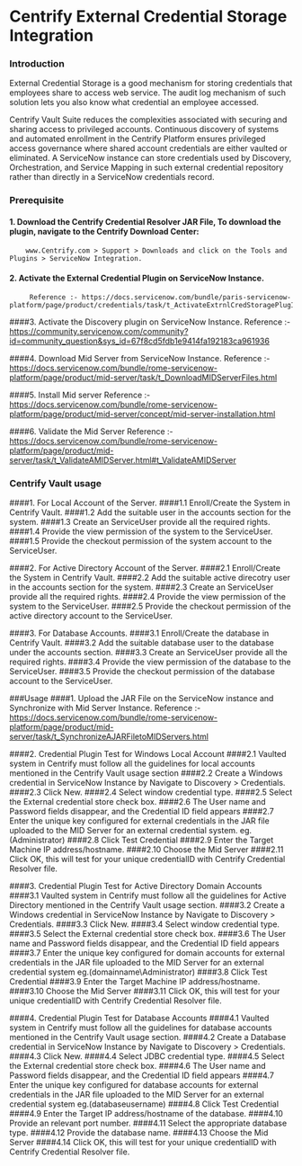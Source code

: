 # Centrify External Credential Storage Integration

### Introduction

External Credential Storage is a good mechanism for storing credentials that employees share to access web service.
The audit log mechanism of such solution lets you also know what credential an employee accessed.

Centrify Vault Suite reduces the complexities associated with securing and sharing access to privileged accounts.
Continuous discovery of systems and automated enrollment in the Centrify Platform ensures privileged access governance
where shared account credentials are either vaulted or eliminated.
A ServiceNow instance can store credentials used by Discovery, Orchestration,
and Service Mapping in such external credential repository rather than directly in a ServiceNow credentials record.

### Prerequisite

#### 1. Download the Centrify Credential Resolver JAR File, To download the plugin, navigate to the Centrify Download Center:
        www.Centrify.com > Support > Downloads and click on the Tools and Plugins > ServiceNow Integration.

#### 2.  Activate the External Credential Plugin on ServiceNow Instance.
         Reference :- https://docs.servicenow.com/bundle/paris-servicenow-platform/page/product/credentials/task/t_ActivateExtrnlCredStoragePlugIn.html

####3. Activate the Discovery plugin on ServiceNow Instance.
       Reference :- https://community.servicenow.com/community?id=community_question&sys_id=67f8cd5fdb1e9414fa192183ca961936

####4.  Download Mid Server from ServiceNow Instance.
        Reference :- https://docs.servicenow.com/bundle/rome-servicenow-platform/page/product/mid-server/task/t_DownloadMIDServerFiles.html

####5. Install Mid server
Reference :- https://docs.servicenow.com/bundle/rome-servicenow-platform/page/product/mid-server/concept/mid-server-installation.html

####6. Validate the Mid Server
Reference :- https://docs.servicenow.com/bundle/rome-servicenow-platform/page/product/mid-server/task/t_ValidateAMIDServer.html#t_ValidateAMIDServer

### Centrify Vault usage

####1. For Local Account of the Server.
    ####1.1 Enroll/Create the System in Centrify Vault.
    ####1.2 Add the suitable user in the accounts section for the system.
    ####1.3 Create an ServiceUser provide all the required rights.
    ####1.4 Provide the view permission of the system to the ServiceUser.
    ####1.5 Provide the checkout permission of the system account to the ServiceUser.

####2. For Active Directory Account of the Server.
    ####2.1 Enroll/Create the System in Centrify Vault.
    ####2.2 Add the suitable active direcotry user in the accounts section for the system.
    ####2.3 Create an ServiceUser provide all the required rights.
    ####2.4 Provide the view permission of the system to the ServiceUser.
    ####2.5 Provide the checkout permission of the active directory account to the ServiceUser.

####3. For Database Accounts.
    ####3.1 Enroll/Create the database in Centrify Vault.
    ####3.2 Add the suitable database user to the database under the accounts section.
    ####3.3 Create an ServiceUser provide all the required rights.
    ####3.4 Provide the view permission of the database to the ServiceUser.
    ####3.5 Provide the checkout permission of the database account to the ServiceUser.

###Usage
####1. Upload the JAR File on the ServiceNow instance and Synchronize with Mid Server Instance.
Reference :- https://docs.servicenow.com/bundle/rome-servicenow-platform/page/product/mid-server/task/t_SynchronizeAJARFiletoMIDServers.html

####2. Credential Plugin Test for Windows Local Account
    ####2.1 Vaulted system in Centrify must follow all the guidelines for local accounts mentioned in the Centrify Vault usage section
    ####2.2 Create a Windows credential in ServiceNow Instance by Navigate to Discovery > Credentials. 
    ####2.3 Click New.
    ####2.4 Select window credential type.
    ####2.5 Select the External credential store check box.
    ####2.6 The User name and Password fields disappear, and the Credential ID field appears
    ####2.7 Enter the unique key configured for external credentials in the JAR file uploaded
        to the MID Server for an external credential system. eg.(Administrator)
    ####2.8 Click Test Credential
    ####2.9 Enter the Target Machine IP address/hostname.
    ####2.10 Choose the Mid Server
    ####2.11 Click OK, this will test for your unique credentialID with Centrify Credential Resolver file.


####3. Credential Plugin Test for Active Directory Domain Accounts
    ####3.1 Vaulted system in Centrify must follow all the guidelines for Active Directory mentioned in the Centrify Vault usage section.
    ####3.2 Create a Windows credential in ServiceNow Instance by Navigate to Discovery > Credentials. 
    ####3.3 Click New.
    ####3.4 Select window credential type.
    ####3.5 Select the External credential store check box.
    ####3.6 The User name and Password fields disappear, and the Credential ID field appears
    ####3.7 Enter the unique key configured for domain accounts for external credentials in the JAR file uploaded
            to the MID Server for an external credential system eg.(domainname\Administrator)
    ####3.8 Click Test Credential
    ####3.9 Enter the Target Machine IP address/hostname.
    ####3.10 Choose the Mid Server
    ####3.11 Click OK, this will test for your unique credentialID with Centrify Credential Resolver file.

####4. Credential Plugin Test for Database Accounts
    ####4.1 Vaulted system in Centrify must follow all the guidelines for database accounts mentioned in the Centrify Vault usage section.
    ####4.2 Create a Database credential in ServiceNow Instance by Navigate to Discovery > Credentials. 
    ####4.3 Click New.
    ####4.4 Select JDBC credential type.
    ####4.5 Select the External credential store check box.
    ####4.6 The User name and Password fields disappear, and the Credential ID field appears
    ####4.7 Enter the unique key configured for database accounts for external credentials in the JAR file uploaded
        to the MID Server for an external credential system eg.(databaseusername)
    ####4.8 Click Test Credential
    ####4.9 Enter the Target IP address/hostname of the database.
    ####4.10 Provide an relevant port number.
    ####4.11 Select the appropriate database type.
    ####4.12 Provide the database name.
    ####4.13 Choose the Mid Server
    ####4.14 Click OK, this will test for your unique credentialID with Centrify Credential Resolver file.
